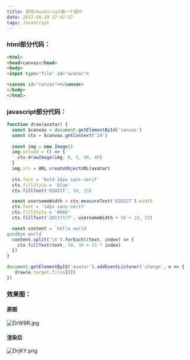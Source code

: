 ```yaml
---
title: 使用JavaScript画一个图片
date: 2017-08-19 17:47:27
tags: JavaScript
---
```


### html部分代码：
```html
<html>
<head>canvas</head>
<body>
<input type="file" id="avatar">

<canvas id="canvas"></canvas>
</body>
</html>
```

### javascript部分代码：
```javascript
function draw(avatar) {
  const $canvas = document.getElementById('canvas')
  const ctx = $canvas.getContext('2d')
  
  const img = new Image()
  img.onload = () => {
    ctx.drawImage(img, 0, 5, 40, 40)
  }
  img.src = URL.createObjectURL(avatar)
  
  ctx.font = 'bold 14px sans-serif'
  ctx.fillStyle = 'blue'
  ctx.fillText('EGOIST', 50, 15)

  const usernameWidth = ctx.measureText('EGOIST').width
  ctx.font = '14px sans-serif'
  ctx.fillStyle = '#666'
  ctx.fillText('2017/7/7', usernameWidth + 50 + 10, 15)

  const content = `hello world
goodbye world`
  content.split('\n').forEach((text, index) => {
    ctx.fillText(text, 50, 30 + 15 * index)
  })
}

document.getElementById('avatar').addEventListener('change', e => {
   draw(e.target.files[0])
})
```

### 效果图：

#### 原图
![DrW9R.jpg](https://s1.ax2x.com/2017/10/19/DrW9R.jpg)

#### 渲染后
![DrjKY.png](https://s1.ax2x.com/2017/10/19/DrjKY.png)


